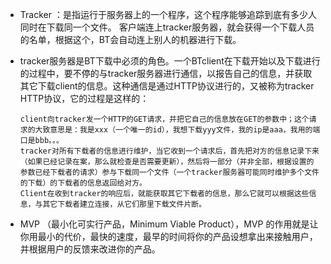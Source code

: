 - Tracker ：是指运行于服务器上的一个程序，这个程序能够追踪到底有多少人同时在下载同一个文件。 客户端连上tracker服务器，就会获得一个下载人员的名单，根据这个，BT会自动连上别人的机器进行下载。

- tracker服务器是BT下载中必须的角色。一个BTclient在下载开始以及下载进行的过程中，要不停的与tracker服务器进行通信，以报告自己的信息，并获取其它下载client的信息。这种通信是通过HTTP协议进行的，又被称为tracker HTTP协议，它的过程是这样的：

  ```
  client向tracker发一个HTTP的GET请求，并把它自己的信息放在GET的参数中；这个请求的大致意思是：我是xxx（一个唯一的id），我想下载yyy文件，我的ip是aaa，我用的端口是bbb。。。
  tracker对所有下载者的信息进行维护，当它收到一个请求后，首先把对方的信息记录下来（如果已经记录在案，那么就检查是否需要更新），然后将一部分（并非全部，根据设置的参数已经下载者的请求）参与下载同一个文件（一个tracker服务器可能同时维护多个文件的下载）的下载者的信息返回给对方。
  Client在收到tracker的响应后，就能获取其它下载者的信息，那么它就可以根据这些信息，与其它下载者建立连接，从它们那里下载文件片断。
  ```

- MVP （最小化可实行产品，Minimum Viable Product），MVP 的作用就是让你用最小的代价，最快的速度，最早的时间将你的产品设想拿出来接触用户，并根据用户的反馈来改进你的产品。

